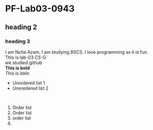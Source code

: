 # PF-Lab03-0943
## heading 2
### heading 3
I am Nofal Azam. I am studying BSCS. I love programming as it is fun.
<br/>
This is lab-03 CS-G
<br/>
we studied github
<br/>
**This is bold**
<br/>
_This is italic_
<br/>

- Unordered list 1
- Unoredered list 2

<br/>

1. Order list
2. Order list
3. order list
4. 
